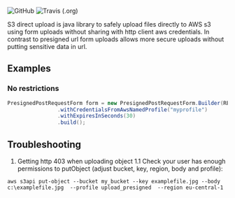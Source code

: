 ![GitHub](https://img.shields.io/github/license/jszczepankiewicz/s3-direct-upload?label=business%20friendly%20license&style=for-the-badge)
![Travis (.org)](https://img.shields.io/travis/jszczepankiewicz/s3-direct-upload?label=travis%20ci%20build&style=for-the-badge)

S3 direct upload is java library to safely upload files directly to AWS s3 using form uploads without sharing with http client aws credentials. In contrast to presigned url form uploads allows more secure uploads without putting sensitive data in url. 

## Examples
### No restrictions
```java
PresignedPostRequestForm form = new PresignedPostRequestForm.Builder(REGION,BUCKET, "sample2.jpg")
                .withCredentialsFromAwsNamedProfile("myprofile")
                .withExpiresInSeconds(30)
                .build();
```
## Troubleshooting
1. Getting http 403 when uploading object
1.1 Check your user has enough permissions to putObject (adjust bucket, key, region, body and profile):
```
aws s3api put-object --bucket my_bucket --key examplefile.jpg --body c:\examplefile.jpg  --profile upload_presigned  --region eu-central-1
```